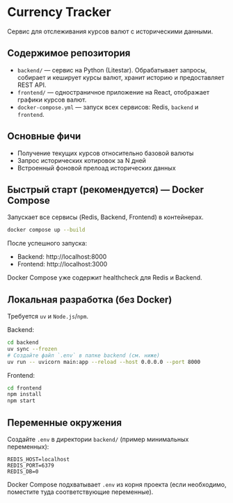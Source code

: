 # Currency Tracker

Сервис для отслеживания курсов валют с историческими данными.

## Содержимое репозитория

- `backend/` — сервис на Python (Litestar). Обрабатывает запросы, собирает и кеширует курсы валют, хранит историю и предоставляет REST API.
- `frontend/` — одностраничное приложение на React, отображает графики курсов валют.
- `docker-compose.yml` — запуск всех сервисов: Redis, `backend` и `frontend`.

## Основные фичи

- Получение текущих курсов относительно базовой валюты
- Запрос исторических котировок за N дней
- Встроенный фоновой прелоад исторических данных

## Быстрый старт (рекомендуется) — Docker Compose

Запускает все сервисы (Redis, Backend, Frontend) в контейнерах.

```bash
docker compose up --build
```

После успешного запуска:

- Backend: http://localhost:8000
- Frontend: http://localhost:3000

Docker Compose уже содержит healthcheck для Redis и Backend.

## Локальная разработка (без Docker)

Требуется `uv` и `Node.js`/`npm`.

Backend:

```bash
cd backend
uv sync --frozen
# Создайте файл `.env` в папке backend (см. ниже)
uv run -- uvicorn main:app --reload --host 0.0.0.0 --port 8000
```

Frontend:

```bash
cd frontend
npm install
npm start
```

## Переменные окружения

Создайте `.env` в директории `backend/` (пример минимальных переменных):

```env
REDIS_HOST=localhost
REDIS_PORT=6379
REDIS_DB=0
```

Docker Compose подхватывает `.env` из корня проекта (если необходимо, поместите туда соответствующие переменные).
